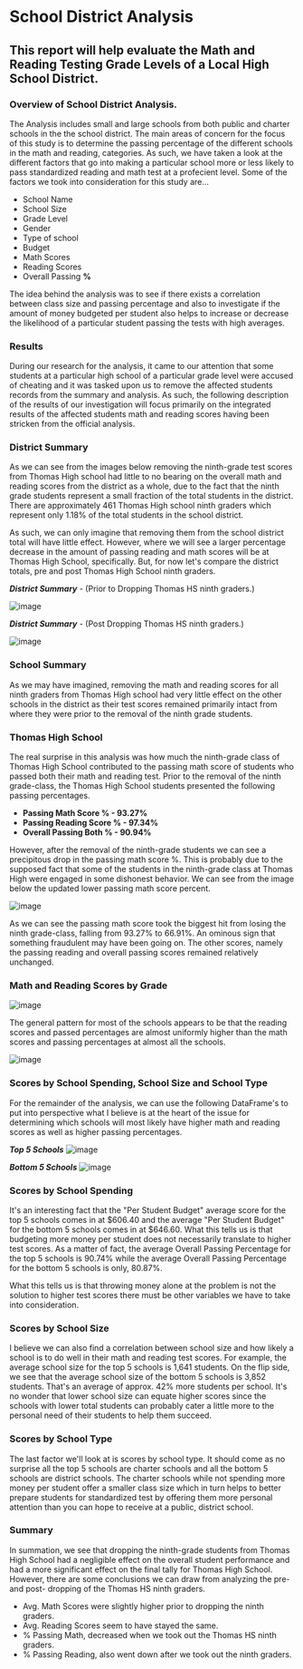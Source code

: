 # School District Analysis
## This report will help evaluate the Math and Reading Testing Grade Levels of a Local High School District.
### Overview of School District Analysis.
The Analysis includes small and large schools from both public and charter schools in the the school district. The main areas of concern for the focus of this study is to determine the passing percentage of the different schools in the math and reading, categories. As such, we have taken a look at the different factors that go into making a particular school more or less likely to pass standardized reading and math test at a profecient level. Some of the factors we took into consideration for this study are...

- School Name
- School Size
- Grade Level
- Gender
- Type of school
- Budget 
- Math Scores
- Reading Scores
- Overall Passing **%**

The idea behind the analysis was to see if there exists a correlation between class size and passing percentage and also to investigate if the amount of money budgeted per student also helps to increase or decrease the likelihood of a particular student passing the tests with high averages. 

### Results
During our research for the analysis, it came to our attention that some students at a particular high school of a particular grade level were accused of cheating and it was tasked upon us to remove the affected students records from the summary and analysis. As such, the following  description of the results of our investigation will focus primarily on the integrated results of the affected students math and reading scores having been stricken from the official analysis.

### District Summary
As we can see from the images below removing the ninth-grade test scores from Thomas High school had little to no bearing on the overall math and reading scores from the district as a whole, due to the fact that the ninth grade students represent a small fraction of the total students in the district. There are approximately  461 Thomas High school ninth graders which represent only 1.18% of the total students in the school district.

As such, we can only imagine that removing them from the school district total will have little effect. However, where we will see a larger percentage decrease in the amount of passing reading and math scores will be at Thomas High School, specifically. But, for now let's compare the district totals, pre and post Thomas High School ninth graders. 

***District Summary*** - (Prior to Dropping Thomas HS ninth graders.)

![image](https://user-images.githubusercontent.com/93171738/147616803-925e5209-9db5-4e0b-a610-425e624a48a6.png)

***District Summary*** - (Post Dropping Thomas HS ninth graders.)

![image](https://user-images.githubusercontent.com/93171738/147678365-81c3cc97-96fb-49e3-a692-26b662c3a275.png)
### School Summary
As we may have imagined, removing the math and reading scores for all ninth graders from Thomas High school had very little effect on the other schools in the district as their test scores remained primarily  intact from where they were prior to the removal of the ninth grade students. 

### Thomas High School
The real surprise  in this analysis was how much the ninth-grade class of Thomas High School contributed to the passing math score of students who passed both their math and reading test. Prior to the removal of the ninth grade-class, the Thomas High School students presented the following passing percentages. 

- **Passing Math Score % - 93.27%**
- **Passing Reading Score % - 97.34%**
- **Overall Passing Both % - 90.94%**

However, after the removal of the ninth-grade students we can see a precipitous drop in the passing math score %. This is probably due to the supposed fact that some of the students in the ninth-grade class at Thomas High were engaged in some dishonest behavior. We can see from the image below the updated lower passing math score percent. 

![image](https://user-images.githubusercontent.com/93171738/147712071-6b92c7f4-2b17-4026-a827-a508019d438d.png)

As we can see the passing math score took the biggest hit from losing the ninth grade-class, falling from 93.27% to 66.91%. An ominous sign that something fraudulent may have been going on. The other scores, namely the passing reading and overall passing scores remained relatively unchanged. 

### Math and Reading Scores by Grade
![image](https://user-images.githubusercontent.com/93171738/147712418-0c03fbaf-33ed-4d5b-b2f1-ae55bfb596d5.png) 

The general pattern for most of the schools appears to be that the reading scores and passed percentages are almost uniformly higher than the math scores and passing percentages at almost all the schools. 

![image](https://user-images.githubusercontent.com/93171738/147712430-0cc32526-3fc6-4581-aca7-7de26942d28a.png)

### Scores by School Spending, School Size and School Type
For the remainder of the analysis, we can use the following DataFrame's to put into perspective what I believe is at the heart of the issue for determining which schools will most likely have higher math and reading scores as well as higher passing percentages. 

***Top 5 Schools***
![image](https://user-images.githubusercontent.com/93171738/147712994-487e9458-0dc0-42eb-bc62-fe9b99fc502e.png)

***Bottom 5 Schools***
![image](https://user-images.githubusercontent.com/93171738/147713028-8ab6987a-2538-46e6-987f-7eca97dfbb09.png)
### Scores by School Spending
It's an interesting fact that the "Per Student Budget" average score for the top 5 schools comes in at $606.40 and the average "Per Student Budget" for the bottom 5 schools comes in at $646.60. What this tells us is that budgeting more money per student does not necessarily translate to higher test scores. As a matter of fact, the average Overall Passing Percentage for the top 5 schools is 90.74% while the average Overall Passing Percentage for the bottom 5 schools is only, 80.87%. 

What this tells us is that throwing money alone at the problem is not the solution to higher test scores there must be other variables we have to take into consideration. 

### Scores by School Size
I believe we can also find a correlation between school size and how likely a school is to do well in their math and reading test scores. For example, the average school size for the top 5 schools is 1,641 students. On the flip side, we see that the average school size of the bottom 5 schools is 3,852 students. That's an average of approx. 42% more students per school. It's no wonder that lower school size can equate higher scores since the schools with lower total students can probably cater a little more to the personal need of their students to help them succeed. 

### Scores by School Type
The last factor we'll look at is scores by school type. It should come as no surprise  all the top 5 schools are charter schools and all the bottom 5 schools are district schools. The charter schools while not spending more money per student offer a smaller class size which in turn helps to better prepare students for standardized test by offering them more personal attention than you can hope to receive  at a public, district school. 

### Summary
In summation, we see that dropping the ninth-grade students from Thomas High School  had a negligible effect on the overall student performance and had a more significant effect on the final tally for Thomas High School. However, there are some conclusions we can draw from analyzing the pre- and post- dropping of the Thomas HS ninth graders. 

- Avg. Math Scores were slightly higher prior to dropping the ninth graders.
- Avg. Reading Scores seem to have stayed the same. 
- % Passing Math, decreased  when we took out the Thomas HS ninth graders.
- % Passing Reading, also went down after we took out the ninth graders. 





